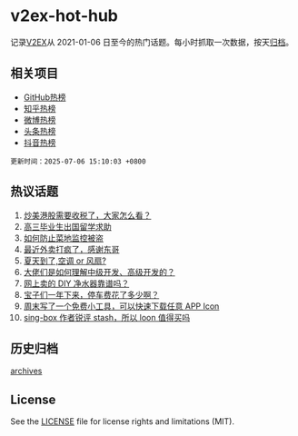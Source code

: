 # v2ex-hot-hub

 记录[V2EX](https://www.v2ex.com/)从 2021-01-06 日至今的热门话题。每小时抓取一次数据，按天[归档](archives)。
 
 ## 相关项目

- [GitHub热榜](https://github.com/lonnyzhang423/github-hot-hub)
- [知乎热榜](https://github.com/lonnyzhang423/zhihu-hot-hub)
- [微博热榜](https://github.com/lonnyzhang423/weibo-hot-hub)
- [头条热榜](https://github.com/lonnyzhang423/toutiao-hot-hub)
- [抖音热榜](https://github.com/lonnyzhang423/douyin-hot-hub)


 `更新时间：2025-07-06 15:10:03 +0800`

## 热议话题

1. [炒美港股需要收税了，大家怎么看？](https://www.v2ex.com/t/1143209)
1. [高三毕业生出国留学求助](https://www.v2ex.com/t/1143223)
1. [如何防止菜地监控被盗](https://www.v2ex.com/t/1143203)
1. [最近外卖打疯了，感谢东哥](https://www.v2ex.com/t/1143208)
1. [夏天到了,空调 or 风扇?](https://www.v2ex.com/t/1143212)
1. [大佬们是如何理解中级开发、高级开发的？](https://www.v2ex.com/t/1143213)
1. [网上卖的 DIY 净水器靠谱吗？](https://www.v2ex.com/t/1143286)
1. [宝子们一年下来，停车费花了多少啊？](https://www.v2ex.com/t/1143257)
1. [周末写了一个免费小工具，可以快速下载任意 APP Icon](https://www.v2ex.com/t/1143287)
1. [sing-box 作者锐评 stash，所以 loon 值得买吗](https://www.v2ex.com/t/1143297)

## 历史归档

[archives](archives)

## License

See the [LICENSE](LICENSE) file for license rights and limitations (MIT).
